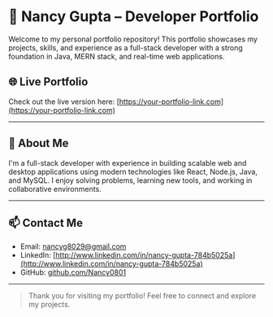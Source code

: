# 💼 Nancy Gupta – Developer Portfolio

Welcome to my personal portfolio repository! This portfolio showcases my projects, skills, and experience as a full-stack developer with a strong foundation in Java, MERN stack, and real-time web applications.

## 🌐 Live Portfolio

Check out the live version here: [https://your-portfolio-link.com](https://your-portfolio-link.com)

---

## 📌 About Me

I'm a full-stack developer with experience in building scalable web and desktop applications using modern technologies like React, Node.js, Java, and MySQL. I enjoy solving problems, learning new tools, and working in collaborative environments.

---

## 📫 Contact Me

- Email: [nancyg8029@gmail.com](mailto:nancyg8029@gmail.com)  
- LinkedIn: [http://www.linkedin.com/in/nancy-gupta-784b5025a](http://www.linkedin.com/in/nancy-gupta-784b5025a)  
- GitHub: [github.com/Nancy0801](https://github.com/Nancy0801)

---

> Thank you for visiting my portfolio! Feel free to connect and explore my projects.
